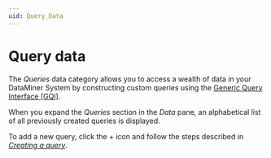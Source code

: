 ```yaml
---
uid: Query_Data
---
```


# Query data

The *Queries* data category allows you to access a wealth of data in your DataMiner System by constructing custom queries using the [Generic Query Interface (GQI)](xref:About_GQI).

When you expand the *Queries* section in the *Data* pane, an alphabetical list of all previously created queries is displayed.

To add a new query, click the + icon and follow the steps described in [*Creating a query*](xref:Creating_GQI_query#creating-a-query).
